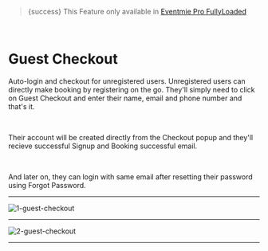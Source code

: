 
>{success} This Feature only available in [Eventmie Pro FullyLoaded](https://classiebit.com/eventmie-pro-fullyloaded)

<br>

# Guest Checkout

Auto-login and checkout for unregistered users. Unregistered users can directly make booking by registering on the go. They'll simply need to click on Guest Checkout and enter their name, email and phone number and that's it.

<br>

Their account will be created directly from the Checkout popup and they'll recieve successful Signup and Booking successful email.

<br>

And later on, they can login with same email after resetting their password using Forgot Password.

---

![1-guest-checkout](https://eventmie-pro-docs.classiebit.com//images/fullyloaded/1-guest-checkout.png "1-guest-checkout")

---

![2-guest-checkout](https://eventmie-pro-docs.classiebit.com//images/fullyloaded/2-guest-checkout.png "2-guest-checkout")

---